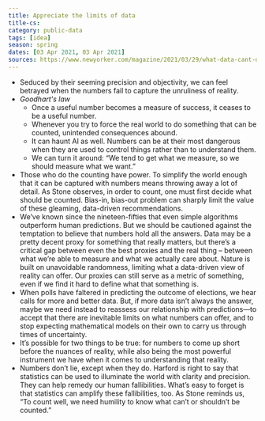 ```yaml
---
title: Appreciate the limits of data
title-cs: 
category: public-data
tags: [idea]
season: spring
dates: [03 Apr 2021, 03 Apr 2021]
sources: https://www.newyorker.com/magazine/2021/03/29/what-data-cant-do?mc_cid=790ee377c6&mc_eid=f027b833c9
---
```


* Seduced by their seeming precision and objectivity, we can feel betrayed when the numbers fail to capture the unruliness of reality.
* *Goodhart's law*
	* Once a useful number becomes a measure of success, it ceases to be a useful number.
	* Whenever you try to force the real world to do something that can be counted, unintended consequences abound.
	* It can haunt AI as well. Numbers can be at their most dangerous when they are used to control things rather than to understand them.
	* We can turn it around: “We tend to get what we measure, so we should measure what we want.”
* Those who do the counting have power. To simplify the world enough that it can be captured with numbers means throwing away a lot of detail. As Stone observes, in order to count, one must first decide what should be counted. Bias-in, bias-out problem can sharply limit the value of these gleaming, data-driven recommendations.
* We’ve known since the nineteen-fifties that even simple algorithms outperform human predictions. But we should be cautioned against the temptation to believe that numbers hold all the answers. Data may be a pretty decent proxy for something that really matters, but there’s a critical gap between even the best proxies and the real thing – between what we’re able to measure and what we actually care about. Nature is built on unavoidable randomness, limiting what a data-driven view of reality can offer. Our proxies can still serve as a metric of something, even if we find it hard to define what that something is. 
* When polls have faltered in predicting the outcome of elections, we hear calls for more and better data. But, if more data isn’t always the answer, maybe we need instead to reassess our relationship with predictions—to accept that there are inevitable limits on what numbers can offer, and to stop expecting mathematical models on their own to carry us through times of uncertainty.
* It’s possible for two things to be true: for numbers to come up short before the nuances of reality, while also being the most powerful instrument we have when it comes to understanding that reality.
* Numbers don’t lie, except when they do. Harford is right to say that statistics can be used to illuminate the world with clarity and precision. They can help remedy our human fallibilities. What’s easy to forget is that statistics can amplify these fallibilities, too. As Stone reminds us, “To count well, we need humility to know what can’t or shouldn’t be counted.”